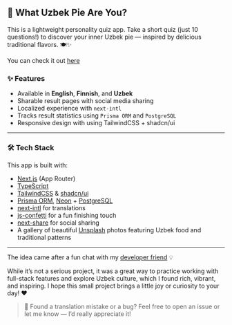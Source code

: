 ## 🥟 What Uzbek Pie Are You?

This is a lightweight personality quiz app. Take a short quiz (just 10 questions!) to discover your inner Uzbek pie — inspired by delicious traditional flavors. 🍽️✨

You can check it out [here](https://uzbek-pie-quiz.vercel.app)

### ✨ Features

- Available in **English**, **Finnish**, and **Uzbek**
- Sharable result pages with social media sharing
- Localized experience with `next-intl`
- Tracks result statistics using `Prisma ORM` and `PostgreSQL`
- Responsive design with using TailwindCSS + shadcn/ui

---

### 🛠 Tech Stack

This app is built with:

- [Next.js](https://nextjs.org/) (App Router)
- [TypeScript](https://www.typescriptlang.org/)
- [TailwindCSS](https://tailwindcss.com/) & [shadcn/ui](https://ui.shadcn.com/)
- [Prisma ORM](https://www.prisma.io/), [Neon](https://neon.tech/) + [PostgreSQL](https://www.postgresql.org/)
- [next-intl](https://next-intl.dev/) for translations
- [js-confetti](https://www.npmjs.com/package/js-confetti) for a fun finishing touch
- [next-share](https://www.npmjs.com/package/next-share) for social sharing
- A gallery of beautiful [Unsplash](https://unsplash.com/) photos featuring Uzbek food and traditional patterns

---

The idea came after a fun chat with my [developer friend](https://github.com/EvgenijHyva) 💡

While it’s not a serious project, it was a great way to practice working with full-stack features and explore Uzbek culture, which I found rich, vibrant, and inspiring. I hope this small project brings a little joy or curiosity to your day! ❤️

> 💬 Found a translation mistake or a bug? Feel free to open an issue or let me know — I’d really appreciate it!

